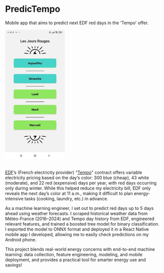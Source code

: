 # PredicTempo

Mobile app that aims to predict next EDF red days in the 'Tempo' offer.

<img src="docs/images/predictempo-demo.jpg" alt="drawing" height="420" style="text-align:center"/>
<br>
<br>

[EDF](https://www.edf.fr/)’s (French electricity provider) "[Tempo](https://particulier.edf.fr/fr/accueil/gestion-contrat/options/tempo/details.html)" contract offers variable electricity pricing based on the day’s color: 300 blue (cheap), 43 white (moderate), and 22 red (expensive) days per year, with red days occurring only during winter. While this helped reduce my electricity bill, EDF only reveals the next day’s color at 11 a.m., making it difficult to plan energy-intensive tasks (cooking, laundry, etc.) in advance.

As a machine learning engineer, I set out to predict red days up to 5 days ahead using weather forecasts. I scraped historical weather data from Météo-France (2016–2024) and Tempo day history from EDF, engineered relevant features, and trained a boosted tree model for binary classification. I exported the model to ONNX format and deployed it in a React Native mobile app I developed, allowing me to easily check predictions on my Android phone.

This project blends real-world energy concerns with end-to-end machine learning: data collection, feature engineering, modeling, and mobile deployment, and provides a practical tool for smarter energy use and savings!


